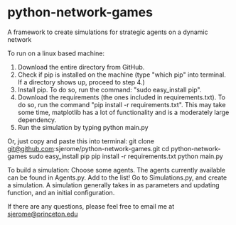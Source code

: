 python-network-games
====================

A framework to create simulations for strategic agents on a dynamic network

To run on a linux based machine:
1) Download the entire directory from GitHub. 
2) Check if pip is installed on the machine (type "which pip" into terminal. If a directory shows up, proceed to step 4.)
3) Install pip. To do so, run the command: "sudo easy_install pip". 
4) Download the requirements (the ones included in requirements.txt). To do so, run the command "pip install -r requirements.txt". This may take some time, matplotlib has a lot of functionality and is a moderately large dependency.
5) Run the simulation by typing python main.py

Or, just copy and paste this into terminal:
git clone git@github.com:sjerome/python-network-games.git
cd python-network-games
sudo easy_install pip
pip install -r requirements.txt
python main.py

To build a simulation:
Choose some agents. The agents currently available can be found in Agents.py. Add to the list!
Go to Simulations.py, and create a simulation. A simulation generally takes in as parameters and updating function,
and an initial configuration. 

If there are any questions, please feel free to email me at sjerome@princeton.edu